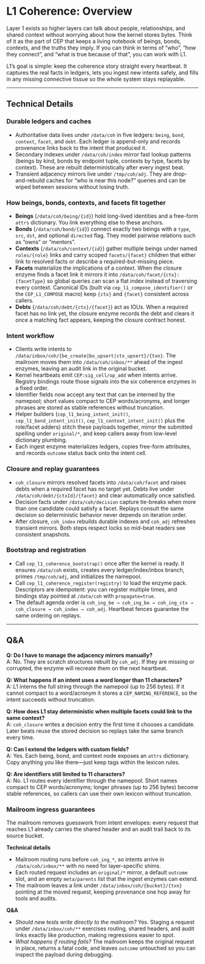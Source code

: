 # L1 Coherence: Overview

Layer 1 exists so higher layers can talk about people, relationships, and shared context without worrying about how the kernel stores bytes. Think of it as the part of CEP that keeps a living notebook of beings, bonds, contexts, and the truths they imply. If you can think in terms of “who”, “how they connect”, and “what is true because of that”, you can work with L1.

L1’s goal is simple: keep the coherence story straight every heartbeat. It captures the real facts in ledgers, lets you ingest new intents safely, and fills in any missing connective tissue so the whole system stays replayable.

---

## Technical Details

### Durable ledgers and caches
- Authoritative data lives under `/data/coh` in five ledgers: `being`, `bond`, `context`, `facet`, and `debt`. Each ledger is append-only and records provenance links back to the intent that produced it.
- Secondary indexes under `/data/coh/index` mirror fast lookup patterns (beings by kind, bonds by endpoint tuple, contexts by type, facets by context). These are rebuilt deterministically after every ingest beat.
- Transient adjacency mirrors live under `/tmp/coh/adj`. They are drop-and-rebuild caches for “who is near this node?” queries and can be wiped between sessions without losing truth.

### How beings, bonds, contexts, and facets fit together
- **Beings** (`/data/coh/being/{id}`) hold long-lived identities and a free-form `attrs` dictionary. You link everything else to these anchors.
- **Bonds** (`/data/coh/bond/{id}`) connect exactly two beings with a `type`, `src`, `dst`, and optional `directed` flag. They model pairwise relations such as “owns” or “mentors”.
- **Contexts** (`/data/coh/context/{id}`) gather multiple beings under named `roles/{role}` links and carry scoped `facets/{facet}` children that either link to resolved facts or describe a required-but-missing piece.
- **Facets** materialize the implications of a context. When the closure enzyme finds a facet link it mirrors it into `/data/coh/facet/{ctx}:{facetType}` so global queries can scan a flat index instead of traversing every context. Canonical IDs (built via `cep_l1_compose_identifier()` or the `CEP_L1_COMPOSE` macro) keep `{ctx}` and `{facet}` consistent across callers.
- **Debts** (`/data/coh/debt/{ctx}/{facet}`) act as IOUs. When a required facet has no link yet, the closure enzyme records the debt and clears it once a matching fact appears, keeping the closure contract honest.

### Intent workflow
- Clients write intents to `/data/inbox/coh/{be_create|bo_upsert|ctx_upsert}/{txn}`. The mailroom moves them into `/data/coh/inbox/**` ahead of the ingest enzymes, leaving an audit link in the original bucket.
- Kernel heartbeats emit `CEP:sig_cell/op_add` when intents arrive. Registry bindings route those signals into the six coherence enzymes in a fixed order.
- Identifier fields now accept any text that can be interned by the namepool; short values compact to CEP words/acronyms, and longer phrases are stored as stable references without truncation.
- Helper builders (`cep_l1_being_intent_init()`, `cep_l1_bond_intent_init()`, `cep_l1_context_intent_init()` plus the role/facet adders) stitch these payloads together, mirror the submitted spelling under `original/*`, and keep callers away from low-level dictionary plumbing.
- Each ingest enzyme materializes ledgers, copies free-form attributes, and records `outcome` status back onto the intent cell.

### Closure and replay guarantees
- `coh_closure` mirrors resolved facets into `/data/coh/facet` and raises debts when a required facet has no target yet. Debts live under `/data/coh/debt/{ctxId}/{facet}` and clear automatically once satisfied.
- Decision facts under `/data/coh/decision` capture tie-breaks when more than one candidate could satisfy a facet. Replays consult the same decision so deterministic behavior never depends on iteration order.
- After closure, `coh_index` rebuilds durable indexes and `coh_adj` refreshes transient mirrors. Both steps respect locks so mid-beat readers see consistent snapshots.

### Bootstrap and registration
- Call `cep_l1_coherence_bootstrap()` once after the kernel is ready. It ensures `/data/coh` exists, creates every ledger/index/inbox branch, primes `/tmp/coh/adj`, and initializes the namepool.
- Call `cep_l1_coherence_register(registry)` to load the enzyme pack. Descriptors are idempotent: you can register multiple times, and bindings stay pointed at `/data/coh` with `propagate=true`.
- The default agenda order is `coh_ing_be → coh_ing_bo → coh_ing_ctx → coh_closure → coh_index → coh_adj`. Heartbeat fences guarantee the same ordering on replays.

---

## Q&A

**Q: Do I have to manage the adjacency mirrors manually?**  
A: No. They are scratch structures rebuilt by `coh_adj`. If they are missing or corrupted, the enzyme will recreate them on the next heartbeat.

**Q: What happens if an intent uses a word longer than 11 characters?**  
A: L1 interns the full string through the namepool (up to 256 bytes). If it cannot compact to a word/acronym it stores a `CEP_NAMING_REFERENCE`, so the intent succeeds without truncation.

**Q: How does L1 stay deterministic when multiple facets could link to the same context?**  
A: `coh_closure` writes a decision entry the first time it chooses a candidate. Later beats reuse the stored decision so replays take the same branch every time.

**Q: Can I extend the ledgers with custom fields?**  
A: Yes. Each being, bond, and context node exposes an `attrs` dictionary. Copy anything you like there—just keep tags within the lexicon rules.

**Q: Are identifiers still limited to 11 characters?**  
A: No. L1 routes every identifier through the namepool. Short names compact to CEP words/acronyms; longer phrases (up to 256 bytes) become stable references, so callers can use their own lexicon without truncation.

### Mailroom ingress guarantees

The mailroom removes guesswork from intent envelopes: every request that reaches L1 already carries the shared header and an audit trail back to its source bucket.

**Technical details**
- Mailroom routing runs before `coh_ing_*`, so intents arrive in `/data/coh/inbox/**` with no need for layer-specific shims.
- Each routed request includes an `original/*` mirror, a default `outcome` slot, and an empty `meta/parents` list that the ingest enzymes can extend.
- The mailroom leaves a link under `/data/inbox/coh/{bucket}/{txn}` pointing at the moved request, keeping provenance one hop away for tools and audits.

**Q&A**
- *Should new tests write directly to the mailroom?* Yes. Staging a request under `/data/inbox/coh/**` exercises routing, shared headers, and audit links exactly like production, making regressions easier to spot.
- *What happens if routing fails?* The mailroom keeps the original request in place, returns a fatal code, and leaves `outcome` untouched so you can inspect the payload during debugging.
